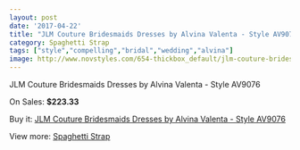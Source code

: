 ```yaml
---
layout: post
date: '2017-04-22'
title: "JLM Couture Bridesmaids Dresses by Alvina Valenta - Style AV9076"
category: Spaghetti Strap
tags: ["style","compelling","bridal","wedding","alvina"]
image: http://www.novstyles.com/654-thickbox_default/jlm-couture-bridesmaids-dresses-by-alvina-valenta-style-av9076.jpg
---
```

JLM Couture Bridesmaids Dresses by Alvina Valenta - Style AV9076

On Sales: **$223.33**
<a href="https://www.novstyles.com/en/spaghetti-strap/376-jlm-couture-bridesmaids-dresses-by-alvina-valenta-style-av9076.html"><amp-img layout="responsive" width="600" height="600" src="//www.novstyles.com/654-thickbox_default/jlm-couture-bridesmaids-dresses-by-alvina-valenta-style-av9076.jpg" alt="JLM Couture Bridesmaids Dresses by Alvina Valenta - Style AV9076 0" /></a>
<a href="https://www.novstyles.com/en/spaghetti-strap/376-jlm-couture-bridesmaids-dresses-by-alvina-valenta-style-av9076.html"><amp-img layout="responsive" width="600" height="600" src="//www.novstyles.com/655-thickbox_default/jlm-couture-bridesmaids-dresses-by-alvina-valenta-style-av9076.jpg" alt="JLM Couture Bridesmaids Dresses by Alvina Valenta - Style AV9076 1" /></a>

Buy it: [JLM Couture Bridesmaids Dresses by Alvina Valenta - Style AV9076](https://www.novstyles.com/en/spaghetti-strap/376-jlm-couture-bridesmaids-dresses-by-alvina-valenta-style-av9076.html "JLM Couture Bridesmaids Dresses by Alvina Valenta - Style AV9076")

View more: [Spaghetti Strap](https://www.novstyles.com/en/5-spaghetti-strap "Spaghetti Strap")